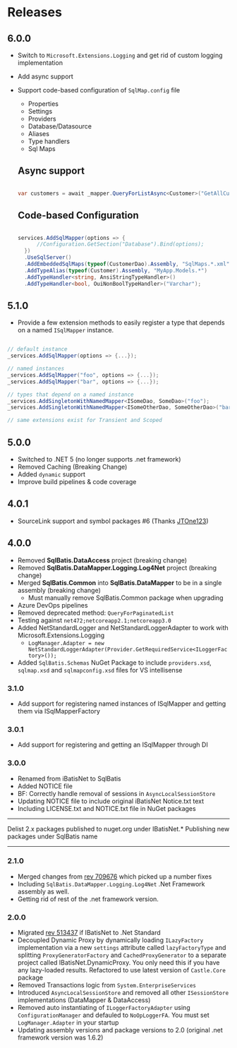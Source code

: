 # Releases

## 6.0.0 
* Switch to `Microsoft.Extensions.Logging` and get rid of custom logging implementation
* Add async support
* Support code-based configuration of `SqlMap.config` file
  * Properties
  * Settings
  * Providers
  * Database/Datasource
  * Aliases
  * Type handlers
  * Sql Maps

  ## Async support
  ```csharp

  var customers = await _mapper.QueryForListAsync<Customer>("GetAllCustomers", null);

  ```

  ## Code-based Configuration
  ```csharp

  services.AddSqlMapper(options => {
		//Configuration.GetSection("Database").Bind(options);
	})
	.UseSqlServer()
	.AddEmbeddedSqlMaps(typeof(CustomerDao).Assembly, "SqlMaps.*.xml")
	.AddTypeAlias(typeof(Customer).Assembly, "MyApp.Models.*")
	.AddTypeHandler<string, AnsiStringTypeHandler>()
	.AddTypeHandler<bool, OuiNonBoolTypeHandler>("Varchar");

  ```



## 5.1.0

* Provide a few extension methods to easily register a type that depends on a named `ISqlMapper` instance.

```csharp

// default instance
_services.AddSqlMapper(options => {...});

// named instances
_services.AddSqlMapper("foo", options => {...});
_services.AddSqlMapper("bar", options => {...});

// types that depend on a named instance
_services.AddSingletonWithNamedMapper<ISomeDao, SomeDao>("foo");
_services.AddSingletonWithNamedMapper<ISomeOtherDao, SomeOtherDao>("bar");

// same extensions exist for Transient and Scoped
```


## 5.0.0
* Switched to .NET 5 (no longer supports .net framework)
* Removed Caching (Breaking Change)
* Added `dynamic` support
* Improve build pipelines & code coverage

## 4.0.1
* SourceLink support and symbol packages  #6 (Thanks [JTOne123](https://github.com/JTOne123))

## 4.0.0
* Removed **SqlBatis.DataAccess** project (breaking change)
* Removed **SqlBatis.DataMapper.Logging.Log4Net** project (breaking change)
* Merged **SqlBatis.Common** into **SqlBatis.DataMapper** to be in a single assembly (breaking change)
  - Must manually remove SqlBatis.Common package when upgrading 
* Azure DevOps pipelines
* Removed deprecated method: `QueryForPaginatedList`
* Testing against `net472;netcoreapp2.1;netcoreapp3.0`
* Added NetStandardLogger and NetStandardLoggerAdapter to work with Microsoft.Extensions.Logging
  - `LogManager.Adapter = new NetStandardLoggerAdapter(Provider.GetRequiredService<ILoggerFactory>());`
* Added `SqlBatis.Schemas` NuGet Package to include `providers.xsd`, `sqlmap.xsd` and `sqlmapconfig.xsd` files for VS intellisense


### 3.1.0
* Add support for registering named instances of ISqlMapper and getting them via ISqlMapperFactory

### 3.0.1
* Add support for registering and getting an ISqlMapper through DI


### 3.0.0
* Renamed from iBatisNet to SqlBatis
* Added NOTICE file
* BF: Correctly handle removal of sessions in `AsyncLocalSessionStore` 
* Updating NOTICE file to include original iBatisNet Notice.txt text
* Including LICENSE.txt and NOTICE.txt file in NuGet packages

___
Delist 2.x packages published to nuget.org under IBatisNet.*
Publishing new packages under SqlBatis name
___


### 2.1.0
* Merged changes from [rev 709676](http://archive.apache.org/dist/ibatis/source/ibatis.net/) which picked up a number fixes 
* Including `SqlBatis.DataMapper.Logging.Log4Net` .Net Framework assembly as well. 
* Getting rid of rest of the .net framework version.

### 2.0.0
* Migrated [rev 513437](http://archive.apache.org/dist/ibatis/source/ibatis.net/) if IBatisNet to .Net Standard
* Decoupled Dynamic Proxy by dynamically loading `ILazyFactory` implementation via a new `settings` 
attribute called `lazyFactoryType` and splitting `ProxyGeneratorFactory` and `CachedProxyGenerator` to
a separate project called IBatisNet.DynamicProxy. You only need this if you have any lazy-loaded results. Refactored to use latest version of `Castle.Core` package
* Removed Transactions logic from `System.EnterpriseServices`
* Introduced `AsyncLocalSessionStore` and removed all other `ISessionStore` implementations (DataMapper & DataAccess)
* Removed auto instantiating of `ILoggerFactoryAdapter` using `ConfigurationManager` and defauled to `NoOpLoggerFA`. You must set `LogManager.Adapter` in your startup
* Updating assembly versions and package versions to 2.0 (original .net framework version was 1.6.2)
